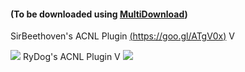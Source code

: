 #### **(To be downloaded using [MultiDownload](https://github.com/pirater12/multidownload/releases))**
SirBeethoven's ACNL Plugin [(https://goo.gl/ATgV0x)](https://goo.gl/ATgV0x) V

<img src="https://raw.githubusercontent.com/SirBeethoven/LeafHacks/gh-pages/images/QR/SirBeethoven's ACNL Multi Plg.png"></img>
RyDog's ACNL Plugin V
<img src="https://raw.githubusercontent.com/SirBeethoven/LeafHacks/gh-pages/images/QR/RyDog's ACNL Multi Plg.png"></img>
